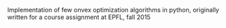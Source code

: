 Implementation of few onvex optimization algorithms in python, originally written for a course assignment at EPFL, fall 2015
